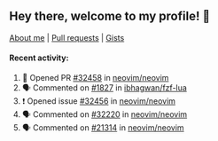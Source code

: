 ## Hey there, welcome to my profile! 👋

[About me](https://seandewar.github.io/)
 | [Pull requests](https://github.com/search?p=1&q=author%3Aseandewar+is%3Apr)
 | [Gists](https://gist.github.com/seandewar)

#### Recent activity:

<!--START_SECTION:activity-->
1. 💪 Opened PR [#32458](https://github.com/neovim/neovim/pull/32458) in [neovim/neovim](https://github.com/neovim/neovim)
2. 🗣 Commented on [#1827](https://github.com/ibhagwan/fzf-lua/issues/1827#issuecomment-2660912897) in [ibhagwan/fzf-lua](https://github.com/ibhagwan/fzf-lua)
3. ❗ Opened issue [#32456](https://github.com/neovim/neovim/issues/32456) in [neovim/neovim](https://github.com/neovim/neovim)
4. 🗣 Commented on [#32220](https://github.com/neovim/neovim/issues/32220#issuecomment-2618683233) in [neovim/neovim](https://github.com/neovim/neovim)
5. 🗣 Commented on [#21314](https://github.com/neovim/neovim/pull/21314#issuecomment-2599868700) in [neovim/neovim](https://github.com/neovim/neovim)
<!--END_SECTION:activity-->
